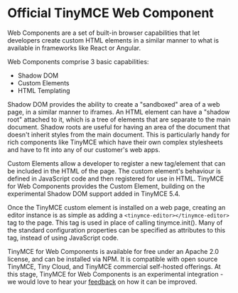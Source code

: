 
# Official TinyMCE Web Component

Web Components are a set of built-in browser capabilities that let developers create custom HTML elements in a similar manner to what is available in frameworks like React or Angular.

Web Components comprise 3 basic capabilities:
- Shadow DOM
- Custom Elements
- HTML Templating

Shadow DOM provides the ability to create a "sandboxed" area of a web page, in a similar manner to iframes. An HTML element can have a "shadow root" attached to it, which is a tree of elements that are separate to the main document. Shadow roots are useful for having an area of the document that doesn't inherit styles from the main document. This is particularly handy for rich components like TinyMCE which have their own complex stylesheets and have to fit into any of our customer's web apps. 

Custom Elements allow a developer to register a new tag/element that can be included in the HTML of the page. The custom element's behaviour is defined in JavaScript code and then registered for use in HTML.
TinyMCE for Web Components provides the Custom Element, building on the experimental Shadow DOM support added in TinyMCE 5.4. 

Once the TinyMCE custom element is installed on a web page, creating an editor instance is as simple as adding a `<tinymce-editor></tinymce-editor>` tag to the page. This tag is used in place of calling tinymce.init(). Many of the standard configuration properties can be specified as attributes to this tag, instead of using JavaScript code.

TinyMCE for Web Components is available for free under an Apache 2.0 license, and can be installed via NPM. It is compatible with open source TinyMCE, Tiny Cloud, and TinyMCE commercial self-hosted offerings. 
At this stage, TinyMCE for Web Components is an experimental integration - we would love to hear your [feedback](https://github.com/tinymce/tinymce-webcomponent/issues) on how it can be improved.

